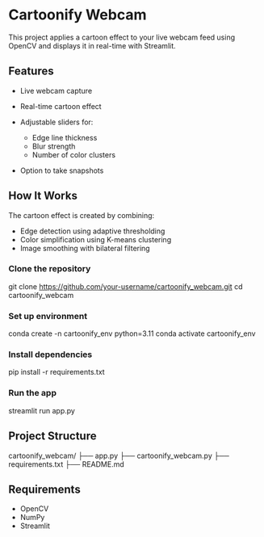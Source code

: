 # Cartoonify Webcam
This project applies a cartoon effect to your live webcam feed using OpenCV and displays it in real-time with Streamlit.

## Features

* Live webcam capture
* Real-time cartoon effect
* Adjustable sliders for:

  * Edge line thickness
  * Blur strength
  * Number of color clusters
* Option to take snapshots

## How It Works
The cartoon effect is created by combining:

* Edge detection using adaptive thresholding
* Color simplification using K-means clustering
* Image smoothing with bilateral filtering

### Clone the repository


git clone https://github.com/your-username/cartoonify_webcam.git
cd cartoonify_webcam


### Set up environment
conda create -n cartoonify_env python=3.11
conda activate cartoonify_env

### Install dependencies

pip install -r requirements.txt

### Run the app

streamlit run app.py

## Project Structure

cartoonify_webcam/
├── app.py
├── cartoonify_webcam.py
├── requirements.txt
├── README.md

## Requirements
* OpenCV
* NumPy
* Streamlit

